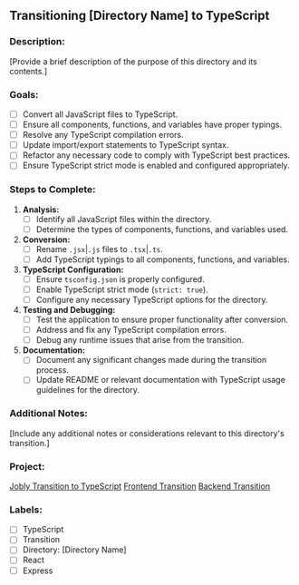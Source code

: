 ## Transitioning [Directory Name] to TypeScript

### Description:
[Provide a brief description of the purpose of this directory and its contents.]

### Goals:
- [ ] Convert all JavaScript files to TypeScript.
- [ ] Ensure all components, functions, and variables have proper typings.
- [ ] Resolve any TypeScript compilation errors.
- [ ] Update import/export statements to TypeScript syntax.
- [ ] Refactor any necessary code to comply with TypeScript best practices.
- [ ] Ensure TypeScript strict mode is enabled and configured appropriately.

### Steps to Complete:
1. **Analysis:**
   - [ ] Identify all JavaScript files within the directory.
   - [ ] Determine the types of components, functions, and variables used.

2. **Conversion:**
   - [ ] Rename `.jsx`|`.js` files to `.tsx`|`.ts`.
   - [ ] Add TypeScript typings to all components, functions, and variables.

3. **TypeScript Configuration:**
   - [ ] Ensure `tsconfig.json` is properly configured.
   - [ ] Enable TypeScript strict mode (`strict: true`).
   - [ ] Configure any necessary TypeScript options for the directory.

4. **Testing and Debugging:**
   - [ ] Test the application to ensure proper functionality after conversion.
   - [ ] Address and fix any TypeScript compilation errors.
   - [ ] Debug any runtime issues that arise from the transition.

5. **Documentation:**
   - [ ] Document any significant changes made during the transition process.
   - [ ] Update README or relevant documentation with TypeScript usage guidelines for the directory.

### Additional Notes:
[Include any additional notes or considerations relevant to this directory's transition.]

### Project:
[Jobly Transition to TypeScript](https://github.com/users/nathanrydel/projects/5)
[Frontend Transition](https://github.com/nathanrydel/react-jobly-v2/milestone/1)
[Backend Transition](https://github.com/nathanrydel/react-jobly-v2/milestone/2)

### Labels:
- [ ] TypeScript
- [ ] Transition
- [ ] Directory: [Directory Name]
- [ ] React
- [ ] Express